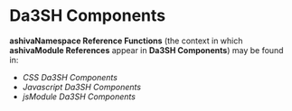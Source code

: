 # Da3SH Components

**ashivaNamespace Reference Functions** (the context in which **ashivaModule References** appear in **Da3SH Components**) may be found in:

 - *CSS Da3SH Components*
 - *Javascript Da3SH Components*
 - *jsModule Da3SH Components*
